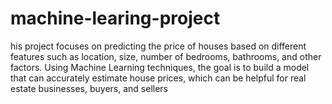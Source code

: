 # machine-learing-project
his project focuses on predicting the price of houses based on different features such as location, size, number of bedrooms, bathrooms, and other factors. Using Machine Learning techniques, the goal is to build a model that can accurately estimate house prices, which can be helpful for real estate businesses, buyers, and sellers

